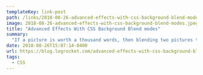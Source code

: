 ```yaml
---
templateKey: link-post
path: /links/2018-08-26-advanced-effects-with-css-background-blend-modes
image: 2018-08-26-advanced-effects-with-css-background-blend-modes.jpeg
title: "Advanced Effects With CSS Background Blend modes"
summary:
  "If a picture is worth a thousand words, then blending two pictures together must be worth many times that. Likewise, the design possibilities that open up with the availability of blend modes in CSS are likely greater than you realize."
date: 2018-08-26T15:07:14-0400
url: https://blog.logrocket.com/advanced-effects-with-css-background-blend-modes-4b750198522a
tags:
  - CSS
---
```

